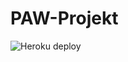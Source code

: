 # PAW-Projekt
![Heroku deploy](https://github.com/Lisek8/PAW-Projekt/workflows/Heroku%20deploy/badge.svg)
